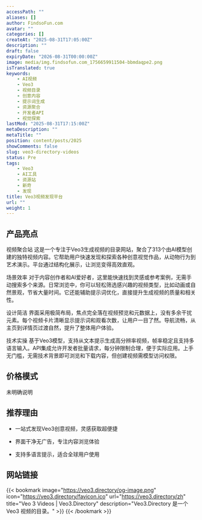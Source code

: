 ```yaml
---
accessPath: ""
aliases: []
author: FindsoFun.com
avatar: ""
categories: []
createAt: "2025-08-31T17:05:00Z"
description: ""
draft: false
expiryDate: "2026-08-31T00:00:00Z"
image: media/img.findsofun.com_1756659911504-bbmdaqpe2.png
isTranslated: true
keywords:
    - AI视频
    - Veo3
    - 视频目录
    - 创意内容
    - 提示词生成
    - 资源聚合
    - 开发者API
    - 视觉探索
lastMod: "2025-08-31T17:15:00Z"
metaDescription: ""
metaTitle: ""
position: content/posts/2025
showComments: false
slug: veo3-directory-videos
status: Pre
tags:
    - Veo3
    - AI工具
    - 资源站
    - 新奇
    - 发现
title: Veo3视频发现平台
url: ""
weight: 1
---
```

## 产品亮点
视频聚合站
这是一个专注于Veo3生成视频的目录网站，聚合了313个由AI模型创建的独特视频内容。它帮助用户快速发现和探索各种创意视觉作品，从动物行为到艺术演示。平台通过结构化展示，让浏览变得高效直观。

场景效率
对于内容创作者和AI爱好者，这里能快速找到灵感或参考案例，无需手动搜索多个来源。日常浏览中，你可以轻松筛选感兴趣的视频类型，比如动画或自然景观，节省大量时间。它还能辅助提示词优化，直接提升生成视频的质量和相关性。

设计简洁
界面采用极简布局，焦点完全落在视频预览和元数据上，没有多余干扰元素。每个视频卡片清晰显示提示词和观看次数，让用户一目了然。导航流畅，从主页到详情页过渡自然，提升了整体用户体验。

技术实操
基于Veo3模型，支持从文本提示生成高分辨率视频，帧率稳定且支持多语言输入。API集成允许开发者批量请求，每分钟限制合理，便于实际应用。上手无门槛，无需技术背景即可浏览和下载内容，但创建视频需模型访问权限。

## 价格模式
<!--more-->未明确说明

## 推荐理由
- 一站式发现Veo3创意视频，灵感获取超便捷

- 界面干净无广告，专注内容浏览体验

- 支持多语言提示，适合全球用户使用

## 网站链接
{{< bookmark image="https://veo3.directory/og-image.png" icon="https://veo3.directory/favicon.ico" url="https://veo3.directory/zh" title="Veo 3 Videos | Veo3.Directory" description="Veo3.Directory 是一个 Veo3 视频的目录。" >}}
{{< /bookmark >}}

